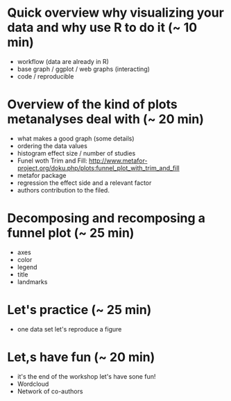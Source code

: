 # Quick overview why visualizing your data and why use R to do it (~ 10 min)

  - workflow (data are already in R)
  - base graph / ggplot / web graphs (interacting)
  - code / reproducible


# Overview of the kind of plots metanalyses deal with (~ 20 min)

  - what makes a good graph (some details)
  - ordering the data values
  - histogram effect size / number of studies
  - Funel woth Trim and Fill: http://www.metafor-project.org/doku.php/plots:funnel_plot_with_trim_and_fill
  - metafor package
  - regression the effect side and a relevant factor
  - authors contribution to the filed.

# Decomposing and recomposing a funnel plot (~ 25 min)

  - axes
  - color
  - legend
  - title
  - landmarks

# Let's practice (~ 25 min)

  - one data set let's reproduce a figure


# Let,s have fun (~ 20 min)

  - it's the end of the workshop let's have sone fun!
  - Wordcloud
  - Network of co-authors
